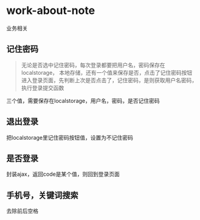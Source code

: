 # work-about-note
业务相关

## 记住密码
> 无论是否选中记住密码，每次登录都要把用户名，密码保存在 localstorage，
> 本地存储，还有一个值来保存是否，点击了记住密码按钮
> 进入登录页面，先判断上次是否点击了，记住密码，是则获取用户名密码，执行登录提交函数

三个值，需要保存在localstorage，用户名，密码，是否记住密码

## 退出登录
把localstorage里记住密码按钮值，设置为不记住密码

## 是否登录
封装ajax，返回code是某个值，则回到登录页面

## 手机号，关键词搜索
去除前后空格